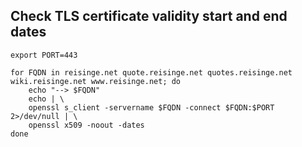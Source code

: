 ## Check TLS certificate validity start and end dates

```
export PORT=443

for FQDN in reisinge.net quote.reisinge.net quotes.reisinge.net wiki.reisinge.net www.reisinge.net; do
    echo "--> $FQDN"
    echo | \
    openssl s_client -servername $FQDN -connect $FQDN:$PORT 2>/dev/null | \
    openssl x509 -noout -dates
done
```
